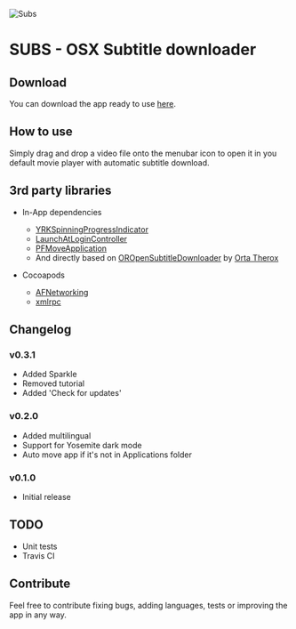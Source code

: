 ![Subs](http://javierquerol.es/subs/images/subsIcon.png)
# SUBS - OSX Subtitle downloader

## Download
You can download the app ready to use [here](http://javierquerol.es/subs).

## How to use
Simply drag and drop a video file onto the menubar icon to open it in you default movie player with automatic subtitle download.

## 3rd party libraries
- In-App dependencies
	- [YRKSpinningProgressIndicator](https://github.com/kelan/yrk-spinning-progress-indicator)
	- [LaunchAtLoginController](https://github.com/Mozketo/LaunchAtLoginController)
	- [PFMoveApplication](https://github.com/potionfactory/LetsMove)
	- And directly based on [OROpenSubtitleDownloader](https://github.com/orta/OROpenSubtitleDownloader) by [Orta Therox](https://github.com/orta)
	
- Cocoapods
	- [AFNetworking](https://github.com/AFNetworking/AFNetworking)
	- [xmlrpc](https://github.com/corristo/xmlrpc)

## Changelog

### v0.3.1
- Added Sparkle
- Removed tutorial
- Added 'Check for updates'

### v0.2.0
- Added multilingual
- Support for Yosemite dark mode
- Auto move app if it's not in Applications folder

### v0.1.0
- Initial release

## TODO
- Unit tests
- Travis CI

## Contribute
Feel free to contribute fixing bugs, adding languages, tests or improving the app in any way.
